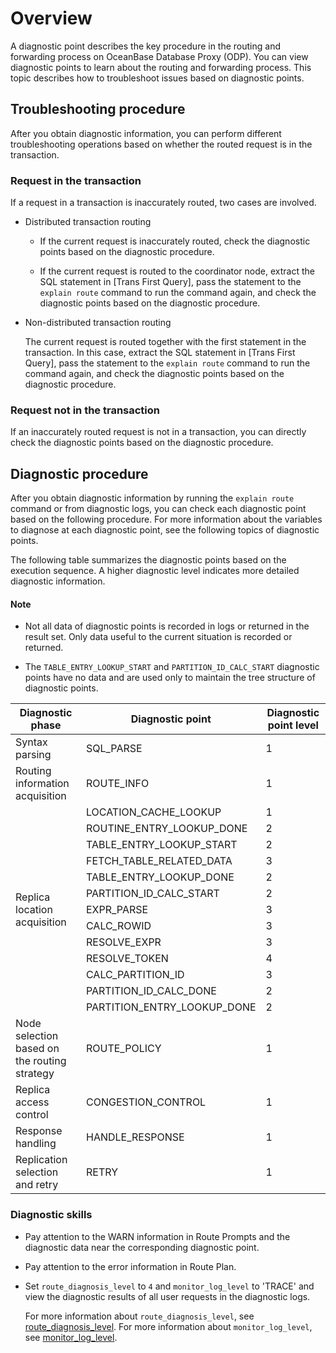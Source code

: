 # Overview

A diagnostic point describes the key procedure in the routing and forwarding process on OceanBase Database Proxy (ODP). You can view diagnostic points to learn about the routing and forwarding process. This topic describes how to troubleshoot issues based on diagnostic points.

## Troubleshooting procedure

After you obtain diagnostic information, you can perform different troubleshooting operations based on whether the routed request is in the transaction.

### Request in the transaction

If a request in a transaction is inaccurately routed, two cases are involved.

* Distributed transaction routing

   * If the current request is inaccurately routed, check the diagnostic points based on the diagnostic procedure.

   * If the current request is routed to the coordinator node, extract the SQL statement in [Trans First Query], pass the statement to the `explain route` command to run the command again, and check the diagnostic points based on the diagnostic procedure.

* Non-distributed transaction routing

   The current request is routed together with the first statement in the transaction. In this case, extract the SQL statement in [Trans First Query], pass the statement to the `explain route` command to run the command again, and check the diagnostic points based on the diagnostic procedure.

### Request not in the transaction

If an inaccurately routed request is not in a transaction, you can directly check the diagnostic points based on the diagnostic procedure.

## Diagnostic procedure

After you obtain diagnostic information by running the `explain route` command or from diagnostic logs, you can check each diagnostic point based on the following procedure. For more information about the variables to diagnose at each diagnostic point, see the following topics of diagnostic points.

The following table summarizes the diagnostic points based on the execution sequence. A higher diagnostic level indicates more detailed diagnostic information.

<main id="notice" type='explain'>
  <h4>Note</h4>
  <ul>
  <li>
  <p>Not all data of diagnostic points is recorded in logs or returned in the result set. Only data useful to the current situation is recorded or returned. </p>
  </li>
  <li>
  <p>The <code>TABLE_ENTRY_LOOKUP_START</code> and <code>PARTITION_ID_CALC_START</code> diagnostic points have no data and are used only to maintain the tree structure of diagnostic points.</p>
  </li>
  </ul>
</main>

<table>
  <thead>
    <tr>
      <th>Diagnostic phase</th>
      <th>Diagnostic point</th>
      <th>Diagnostic point level</th>
    </tr>
  </thead>
  <tr>
    <td>Syntax parsing</td>
    <td>SQL_PARSE</td>
    <td>1</td>
  </tr>
  <tr>
    <td>Routing information acquisition</td>
    <td>ROUTE_INFO</td>
    <td>1</td>
  </tr>
  <tr>
    <td rowspan="13">Replica location acquisition</td>
    <td>LOCATION_CACHE_LOOKUP</td>
    <td>1</td>
  </tr>
  <tr>
    <td>ROUTINE_ENTRY_LOOKUP_DONE</td>
    <td>2</td>
  </tr>
  <tr>
    <td>TABLE_ENTRY_LOOKUP_START</td>
    <td>2</td>
  </tr>
  <tr>
    <td>FETCH_TABLE_RELATED_DATA</td>
    <td>3</td>
  </tr>
  <tr>
    <td>TABLE_ENTRY_LOOKUP_DONE</td>
    <td>2</td>
  </tr>
  <tr>
    <td>PARTITION_ID_CALC_START</td>
    <td>2</td>
  </tr>
  <tr>
    <td>EXPR_PARSE</td>
    <td>3</td>
  </tr>
  <tr>
    <td>CALC_ROWID</td>
    <td>3</td>
  </tr>
  <tr>
    <td>RESOLVE_EXPR</td>
    <td>3</td>
  </tr>
  <tr>
    <td>RESOLVE_TOKEN</td>
    <td>4</td>
  </tr>
  <tr>
    <td>CALC_PARTITION_ID</td>
    <td>3</td>
  </tr>
  <tr>
    <td>PARTITION_ID_CALC_DONE</td>
    <td>2</td>
  </tr>
  <tr>
    <td>PARTITION_ENTRY_LOOKUP_DONE</td>
    <td>2</td>
  </tr>
  <tr>
    <td>Node selection based on the routing strategy</td>
    <td>ROUTE_POLICY</td>
    <td>1</td>
  </tr>
  <tr>
    <td>Replica access control</td>
    <td>CONGESTION_CONTROL</td>
    <td>1</td>
  </tr>
  <tr>
    <td>Response handling</td>
    <td>HANDLE_RESPONSE</td>
    <td>1</td>
  </tr>
  <tr>
    <td>Replication selection and retry</td>
    <td>RETRY</td>
    <td>1</td>
  </tr>
</table>

### Diagnostic skills

* Pay attention to the WARN information in Route Prompts and the diagnostic data near the corresponding diagnostic point.

* Pay attention to the error information in Route Plan.

* Set `route_diagnosis_level` to `4` and `monitor_log_level` to 'TRACE' and view the diagnostic results of all user requests in the diagnostic logs.

   For more information about `route_diagnosis_level`, see [route_diagnosis_level](../../../400.configuration-management/200.dynamically-effective/2036.route_diagnosis_level.md). For more information about `monitor_log_level`, see [monitor_log_level](../../../400.configuration-management/200.dynamically-effective/1520.monitor-log-level.md).
